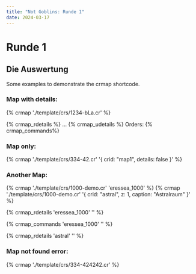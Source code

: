 ```yaml
---
title: "Not Goblins: Runde 1"
date: 2024-03-17
---
```

# Runde 1
## Die Auswertung

Some examples to demonstrate the crmap shortcode.

### Map with details:
{% crmap './template/crs/1234-bLa.cr' %} 

{% crmap_rdetails %}
...
{% crmap_udetails %}
Orders:
{% crmap_commands%}

### Map only:
{% crmap './template/crs/334-42.cr' '{ crid: "map1", details: false }' %}

### Another Map: 
{% crmap './template/crs/1000-demo.cr' 'eressea_1000' %}
{% crmap './template/crs/1000-demo.cr' '{ crid: "astral", z: 1, caption: "Astralraum" }'  %}
<!-- the details shortcode always listens to the last crmap by default. If you provide an id ('eressea_1000') you can specify which map details you want to display. You can also specify another placeholder value used before a region has been clicked. -->
{% crmap_rdetails 'eressea_1000' '' %} <!-- no placeholder wanted -->
<!-- no unit details -->
{% crmap_commands 'eressea_1000' '' %} <!-- no placeholder wanted -->

<!-- just the astral space map -->
{% crmap_rdetails 'astral' '' %}

### Map not found error:
{% crmap './template/crs/334-424242.cr' %}
